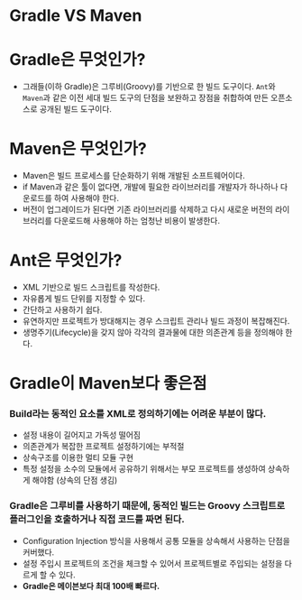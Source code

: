 # Gradle VS Maven

# Gradle은 무엇인가?

- 그래들(이하 Gradle)은 그루비(Groovy)를 기반으로 한 빌드 도구이다. `Ant`와 `Maven`과 같은 이전 세대 빌드 도구의 단점을 보완하고 장점을 취합하여 만든 오픈소스로 공개된 빌드 도구이다.

# Maven은 무엇인가?

- Maven은 빌드 프로세스를 단순화하기 위해 개발된 소프트웨어이다.
- if  Maven과 같은 툴이 없다면, 개발에 필요한 라이브러리를 개발자가 하나하나 다운로드를 하여 사용해야 한다.
- 버전이 업그레이드가 된다면 기존 라이브러리를 삭제하고 다시 새로운 버전의 라이브러리를 다운로드해 사용해야 하는 엄청난 비용이 발생한다.

# **Ant은 무엇인가?**

- XML 기반으로 빌드 스크립트를 작성한다.
- 자유롭게 빌드 단위를 지정할 수 있다.
- 간단하고 사용하기 쉽다.
- 유연하지만 프로젝트가 방대해지는 경우 스크립트 관리나 빌드 과정이 복잡해진다.
- 생명주기(Lifecycle)을 갖지 않아 각각의 결과물에 대한 의존관계 등을 정의해야 한다.

# Gradle이 Maven보다 좋은점

### Build라는 동적인 요소를 XML로 정의하기에는 어려운 부분이 많다.

- 설정 내용이 길어지고 가독성 떨어짐
- 의존관계가 복잡한 프로젝트 설정하기에는 부적절
- 상속구조를 이용한 멀티 모듈 구현
- 특정 설정을 소수의 모듈에서 공유하기 위해서는 부모 프로젝트를 생성하여 상속하게 해야함 (상속의 단점 생김)

### Gradle은 그루비를 사용하기 때문에, 동적인 빌드는 Groovy 스크립트로 플러그인을 호출하거나 직접 코드를 짜면 된다.

- Configuration Injection 방식을 사용해서 공통 모듈을 상속해서 사용하는 단점을 커버했다.
- 설정 주입시 프로젝트의 조건을 체크할 수 있어서 프로젝트별로 주입되는 설정을 다르게 할 수 있다.
- **Gradle은 메이븐보다 최대 100배 빠르다.**
